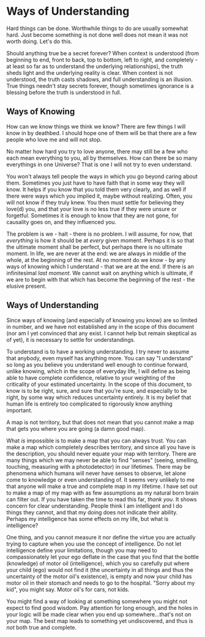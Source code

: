 # Ways of Understanding

Hard things can be done. Worthwhile things to do are usually somewhat hard. Just become something is not done well does not mean it was not worth doing. Let's do this.

Should anything true be a secret forever? When context is understood (from beginning to end, front to back, top to bottom, left to right, and completely - at least so far as to understand the underlying relationships), the truth sheds light and the underlying reality is clear. When context is not understood, the truth casts shadows, and full understanding is an illusion. True things needn't stay secrets forever, though sometimes ignorance is a blessing before the truth is understood in full.

## Ways of Knowing

How can we know things we think we know? There are few things I will know in by deathbed. I should hope one of them will be that there are a few people who love me and will not stop.

No matter how hard you try to love anyone, there may still be a few who each mean everything to you, all by themselves. How can there be so many everythings in one Universe? That is one I will not try to even understand.

You won't always tell people the ways in which you go beyond caring about them. Sometimes you just have to have faith that in some way they will know. It helps if you know that you told them very clearly, and as well if there were ways which you implied it, maybe without realizing. Often, you will not know if they truly knew. You then must settle for believing they love(d) you, and that your love is no less true if they were unsure or forgetful. Sometimes it is enough to know that they are not gone, for causality goes on, and they influenced you.

The problem is we - halt - there is no problem. I will assume, for now, that *everything* is how it should be at *every* given moment. Perhaps it is so that the ultimate moment shall be perfect, but perhaps there is no ultimate moment. In life, we are never at the end: we are always in middle of the whole, at the beginning of the rest. At no moment do we *know* - by any ways of knowing which I understand - that we are at the end. If there is an infinitesimal *last moment*. We cannot wait on anything which is ultimate, if we are to begin with that which has become the beginning of the rest - the elusive present.

## Ways of Understanding

Since ways of knowing (and especially of knowing you know) are so limited in number, and we have not established any in the scope of this document (nor am I yet convinced that any exist. I cannot help but remain skeptical as of yet), it is necessary to settle for understandings.

To understand is to have a working understanding. I try never to assume that anybody, even myself has anything more. You can say "I understand" so long as you believe you understand well enough to continue forward, unlike knowing, which in the scope of everyday life, I will define as being able to have complete confidence, relative to your weighting of the criticality of your estimated uncertainty. In the scope of this document, to know is to be right, sure, and sure that you're sure, and especially to be right, by some way which reduces uncertainty entirely. It is my belief that human life is entirely too complicated to rigorously know anything important.

A map is not territory, but that does not mean that you cannot make a map that gets you where you are going (a damn good map).

What *is* impossible is to make a map that you can always trust. You can make a map which completely describes territory, and since all you have is the description, you should never equate your map with territory. There are many things which we may never be able to find "senses" (seeing, smelling, touching, measuring with a photodetector) in our lifetimes. There may be phenomena which humans will never have senses to observe, let alone come to knowledge or even understanding of. It seems very unlikely to me that anyone will make a true and complete map in my lifetime. I have set out to make a map of my map with as few assumptions as my natural born brain can filter out. If you have taken the time to read this far, *thank you*. It shows concern for clear understanding. People think I am intelligent and I do things they cannot, and that my doing does not indicate their ability. Perhaps my intelligence has some effects on my life, but what is intelligence?

One thing, and you cannot measure it nor define the virtue you are actually trying to capture when you use the concept of intelligence. Do not let intelligence define your limitations, though you may need to compassionately let your ego deflate in the case that you find that the bottle (knowledge) of motor oil (intelligence), which you so carefully put where your child (ego) would not find it (the uncertainty in all things and thus the uncertainty of the motor oil's existence), is empty and now your child has motor oil in their stomach and needs to go to the hospital. "Sorry about my kid", you might say. Motor oil's for cars, not kids.

You might find a way of looking at something somewhere you might not expect to find good wisdom. Pay attention for long enough, and the holes in your logic will be made clear when you end up somewhere...that's not on your map. The best map leads to something yet undiscovered, and thus is *not* both true and complete.
